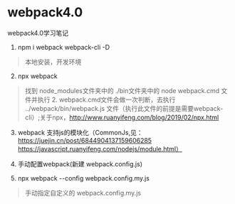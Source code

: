 # webpack4.0
webpack4.0学习笔记

1. npm i webpack webpack-cli -D  
> 本地安装，开发环境

2. npx webpack 
> 找到 node_modules文件夹中的 ./bin文件夹中的 node webpack.cmd 文件并执行 2. webpack.cmd文件会做一次判断，去执行 ../webpack/bin/webpack.js 文件（执行此文件的前提是需要webpack-cli）;关于npx，http://www.ruanyifeng.com/blog/2019/02/npx.html

3. webpack 支持js的模块化（CommonJs,见：https://juejin.cn/post/6844904137159606285  https://javascript.ruanyifeng.com/nodejs/module.html）

4. 手动配置webpack(新建 webpack.config.js)

5. npx webpack --config webpack.config.my.js 
> 手动指定自定义的 webpack.config.my.js 




